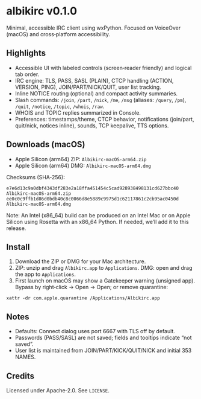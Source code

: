 # albikirc v0.1.0

Minimal, accessible IRC client using wxPython. Focused on VoiceOver (macOS) and cross‑platform accessibility.

## Highlights
- Accessible UI with labeled controls (screen‑reader friendly) and logical tab order.
- IRC engine: TLS, PASS, SASL (PLAIN), CTCP handling (ACTION, VERSION, PING), JOIN/PART/NICK/QUIT, user list tracking.
- Inline NOTICE routing (optional) and compact activity summaries.
- Slash commands: `/join`, `/part`, `/nick`, `/me`, `/msg` (aliases: `/query`, `/pm`), `/quit`, `/notice`, `/topic`, `/whois`, `/raw`.
- WHOIS and TOPIC replies summarized in Console.
- Preferences: timestamps/theme, CTCP behavior, notifications (join/part, quit/nick, notices inline), sounds, TCP keepalive, TTS options.

## Downloads (macOS)
- Apple Silicon (arm64) ZIP: `Albikirc-macOS-arm64.zip`
- Apple Silicon (arm64) DMG: `Albikirc-macOS-arm64.dmg`

Checksums (SHA‑256):

```
e7e6d13c9a0dbf4343df283e2a18ffa451454c5cad928938498131cd627bbc40  Albikirc-macOS-arm64.zip
ee0c0c9ffb1d86d0bdb40c8c0066d8e5889c9975d1c62117861c2cb95ac0450d  Albikirc-macOS-arm64.dmg
```

Note: An Intel (x86_64) build can be produced on an Intel Mac or on Apple Silicon using Rosetta with an x86_64 Python. If needed, we’ll add it to this release.

## Install
1) Download the ZIP or DMG for your Mac architecture.
2) ZIP: unzip and drag `Albikirc.app` to `Applications`. DMG: open and drag the app to `Applications`.
3) First launch on macOS may show a Gatekeeper warning (unsigned app). Bypass by right‑click → Open → Open; or remove quarantine:

```
xattr -dr com.apple.quarantine /Applications/Albikirc.app
```

## Notes
- Defaults: Connect dialog uses port 6667 with TLS off by default.
- Passwords (PASS/SASL) are not saved; fields and tooltips indicate “not saved”.
- User list is maintained from JOIN/PART/KICK/QUIT/NICK and initial 353 NAMES.

## Credits
Licensed under Apache‑2.0. See `LICENSE`.

